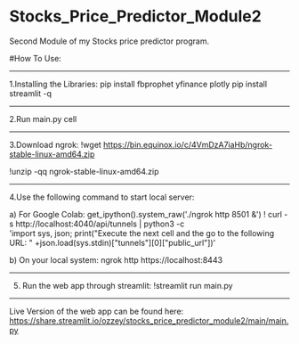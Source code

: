 # Stocks_Price_Predictor_Module2
Second Module of my Stocks price predictor program.

#How To Use:
****************************************************
1.Installing the Libraries:
pip install fbprophet yfinance plotly
pip install streamlit -q
****************************************************
2.Run main.py cell
****************************************************
3.Download ngrok:
!wget https://bin.equinox.io/c/4VmDzA7iaHb/ngrok-stable-linux-amd64.zip

!unzip -qq ngrok-stable-linux-amd64.zip
****************************************************
4.Use the following command to start local server:

a) For Google Colab: 
get_ipython().system_raw('./ngrok http 8501 &')
! curl -s http://localhost:4040/api/tunnels | python3 -c \
    'import sys, json; print("Execute the next cell and the go to the following URL: " +json.load(sys.stdin)["tunnels"][0]["public_url"])'

b) On your local system:
ngrok http https://localhost:8443
****************************************************
5. Run the web app through streamlit:
!streamlit run main.py
****************************************************

Live Version of the web app can be found here:
https://share.streamlit.io/ozzey/stocks_price_predictor_module2/main/main.py

